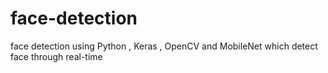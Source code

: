 # face-detection
face detection using Python , Keras  , OpenCV and MobileNet which detect face through real-time
